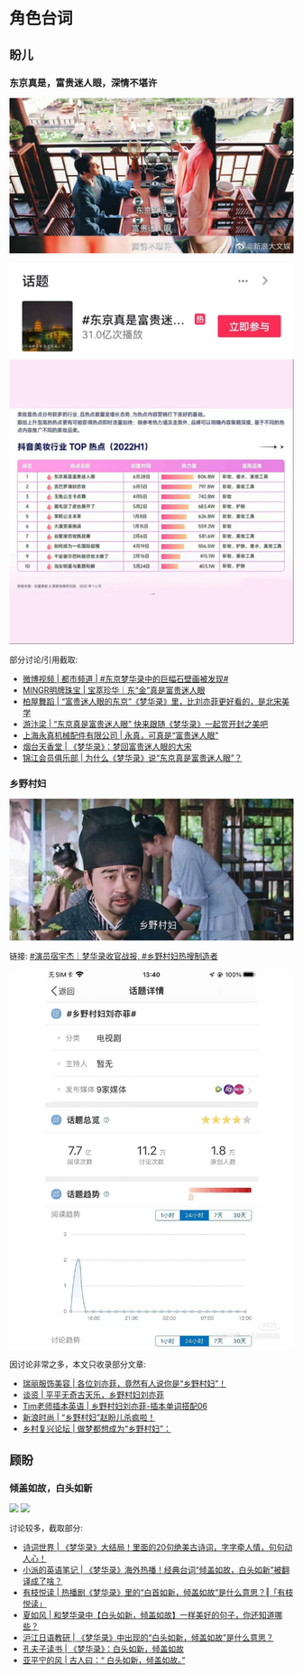 # 角色台词


## 盼儿


### 东京真是，富贵迷人眼，深情不堪许

![](/image/discuss/lines/dj-2.jpg)

![](/image/discuss/lines/dj-4.jpg)
![](/image/discuss/lines/dj-1.jpg)




部分讨论/引用截取:

* [微博视频 | 都市频道 | #东京梦华录中的巨幅石壁画被发现# ](https://m.weibo.cn/status/4818705173450077?sourceType=weixin&from=10C9595060&wm=9006_2001&featurecode=newtitle)
* [MINGR明牌珠宝 | 宝萃珍华｜东“金”真是富贵迷人眼](https://mp.weixin.qq.com/s/HU7-2AtdysTI6WpthF_knw)
* [柏屋舞蹈 | “富贵迷人眼的东京”《梦华录》里，比刘亦菲更好看的，是北宋美学](https://mp.weixin.qq.com/s/fjVUdqHvRSlwZ3DtqKnVPA)
* [游汴梁 | “东京真是富贵迷人眼” 快来跟随《梦华录》一起赏开封之美吧](https://mp.weixin.qq.com/s/N2QFxXYKrnv9QdzbNDudKg)
* [上海永真机械配件有限公司 | 永真，可真是“富贵迷人眼”](https://mp.weixin.qq.com/s/B8HH12Bklol3Hf6Iv8-w3Q)
* [烟台天香堂 | 《梦华录》：梦回富贵迷人眼的大宋](https://mp.weixin.qq.com/s/Nkz_PqoznWbauCEUtmWqVw)
* [锦江会员俱乐部 | 为什么《梦华录》说“东京真是富贵迷人眼”？](https://mp.weixin.qq.com/s/T-px4pYBjftmeQZbxy9leA)

### 乡野村妇

![](/image/discuss/lines/xycf.jpg)

链接: [#演员宿宇杰｜梦华录收官战报, #乡野村妇热搜制造者](https://weibo.com/1270659334/LBo6erkIR)

![](/image/discuss/lines/xy-2.jpg)


因讨论非常之多，本文只收录部分文章:

* [瑞丽服饰美容 | 各位刘亦菲，竟然有人说你是“乡野村妇”！](https://mp.weixin.qq.com/s/4UD7pGnEtT6c8S4e9-UzNA)
* [谈资 | 平平无奇古天乐，乡野村妇刘亦菲](https://mp.weixin.qq.com/s/epgTjvxpmXHPnaid_slPRQ)
* [Tim老师插本英语 | 乡野村妇刘亦菲-插本单词搭配06](https://mp.weixin.qq.com/s/B92H-a4OorxAuvhErzrUvQ)
* [新浪时尚 | “乡野村妇”赵盼儿杀疯啦！](https://mp.weixin.qq.com/s/L6BHg3innjWqK0l6zRKlWw)
* [乡村复兴论坛 | 做梦都想成为“乡野村妇”：](https://mp.weixin.qq.com/s/ZQdkG6ejPlsR4l76mUNsXg)



## 顾盼

### 倾盖如故，白头如新


![](/image/discuss/lines/qg-min.gif)
![](/image/discuss/lines/qg-2.gif)

讨论较多，截取部分:

* [诗词世界 | 《梦华录》大结局！里面的20句绝美古诗词，字字牵人情，句句动人心！](https://mp.weixin.qq.com/s/C4QnH0ppcUIyf8r9DhD6CQ)
* [小派的英语笔记 | 《梦华录》海外热播！经典台词“倾盖如故，白头如新”被翻译成了啥？](https://mp.weixin.qq.com/s/ldczxMdpSEfp8_bMgL7p1w)
* [有枝悦读 | 热播剧《梦华录》里的“白首如新，倾盖如故”是什么意思？‖「有枝悦读」](https://mp.weixin.qq.com/s/al0K3xH6v2iGYD_E1eHAnw)
* [夏如风 | 和梦华录中【白头如新，倾盖如故】一样美好的句子，你还知道哪些？](https://mp.weixin.qq.com/s/IJvXtxSTgbJO8gB4gUe8tA)
* [沪江日语教研 | 《梦华录》中出现的“白头如新，倾盖如故”是什么意思？](https://mp.weixin.qq.com/s/pKHMzjHfu1_8PNkqzRHR1Q)
* [孔夫子读书 | 《梦华录》：白头如新，倾盖如故](https://mp.weixin.qq.com/s/yg0Ew2fgQXQiQjbSHbN64g)
* [亚平宁的风 | 古人曰：“ 白头如新，倾盖如故。”](https://mp.weixin.qq.com/s/QRYNiBH9Kkl6DQzjL7Q7_g)
